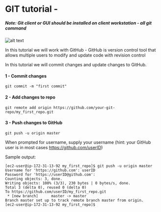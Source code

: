 # GIT tutorial -

##### *Note: Git client or GUI should be installed on client workstation - all git command*


![alt text](https://camo.githubusercontent.com/fb782da4019ab66eeea35cc9b9ce73b2438b1688/687474703a2f2f646f632e72756c746f722e636f6d2f696d616765732f6769746875622d6c6f676f2e706e67 "Logo Title Text 1")

In this tutorial we will work with GitHub - GitHub is version control tool that allows multiple users to modify and update code with revision control

In this tutorial we will commit changes and update changes to GitHub.

#### 1 - Commit changes

```
git commit -m "first commit"
```

#### 2 - Add changes to repo

```
git remote add origin https://github.com/your-git-repo/my_first_repo.git
```

#### 3 - Push changes to GitHub

```
git push -u origin master
```

When prompted for username, supply your username (hint: your GitHub user is in most cases https://github.com/userID)

Sample output:

```
[ec2-user@ip-172-31-13-92 my_first_repo]$ git push -u origin master
Username for 'https://github.com': userID
Password for 'https://userID@github.com':
Counting objects: 3, done.
Writing objects: 100% (3/3), 230 bytes | 0 bytes/s, done.
Total 3 (delta 0), reused 0 (delta 0)
To https://github.com/userID/my_first_repo.git
 * [new branch]      master -> master
Branch master set up to track remote branch master from origin.
[ec2-user@ip-172-31-13-92 my_first_repo]$
```
